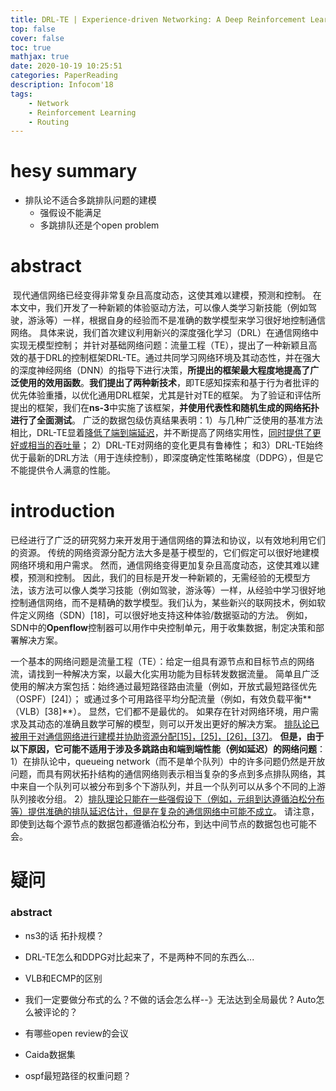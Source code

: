 ```yaml
---
title: DRL-TE | Experience-driven Networking: A Deep Reinforcement Learning based Approach
top: false
cover: false
toc: true
mathjax: true
date: 2020-10-19 10:25:51
categories: PaperReading
description: Infocom'18
tags:
    - Network
    - Reinforcement Learning
    - Routing
---
```




# hesy summary 

* 排队论不适合多跳排队问题的建模
  * 强假设不能满足
  * 多跳排队还是个open problem
    

# abstract

​	现代通信网络已经变得非常复杂且高度动态，这使其难以建模，预测和控制。 在本文中，我们开发了一种新颖的体验驱动方法，可以像人类学习新技能（例如驾驶，游泳等）一样，根据自身的经验而不是准确的数学模型来学习很好地控制通信网络。 具体来说，我们首次建议利用新兴的深度强化学习（DRL）在通信网络中实现无模型控制； 并针对基础网络问题：流量工程（TE），提出了一种新颖且高效的基于DRL的控制框架DRL-TE。通过共同学习网络环境及其动态性，并在强大的深度神经网络（DNN）的指导下进行决策，**所提出的框架最大程度地提高了广泛使用的效用函数**。**我们提出了两种新技术**，即TE感知探索和基于行为者批评的优先体验重播，以优化通用DRL框架，尤其是针对TE的框架。 为了验证和评估所提出的框架，我们在**ns-3**中实施了该框架，**并使用代表性和随机生成的网络拓扑进行了全面测试**。 广泛的数据包级仿真结果表明：1）与几种广泛使用的基准方法相比，DRL-TE显着<u>降低了端到端延迟</u>，并不断提高了网络实用性，<u>同时提供了更好或相当的吞吐量</u>；  2）DRL-TE对网络的变化更具有鲁棒性； 和3）DRL-TE始终优于最新的DRL方法（用于连续控制），即深度确定性策略梯度（DDPG），但是它不能提供令人满意的性能。

# introduction

​	已经进行了广泛的研究努力来开发用于通信网络的算法和协议，以有效地利用它们的资源。 传统的网络资源分配方法大多是基于模型的，它们假定可以很好地建模网络环境和用户需求。 然而，通信网络变得更加复杂且高度动态，这使其难以建模，预测和控制。 因此，我们的目标是开发一种新颖的，无需经验的无模型方法，该方法可以像人类学习技能（例如驾驶，游泳等）一样，从经验中学习很好地控制通信网络，而不是精确的数学模型。我们认为，某些新兴的联网技术，例如软件定义网络（SDN）[18]，可以很好地支持这种体验/数据驱动的方法。 例如，SDN中的**Openflow**控制器可以用作中央控制单元，用于收集数据，制定决策和部署解决方案。

​	一个基本的网络问题是流量工程（TE）：给定一组具有源节点和目标节点的网络流，请找到一种解决方案，以最大化实用功能为目标转发数据流量。 简单且广泛使用的解决方案包括：始终通过最短路径路由流量（例如，开放式最短路径优先（OSPF）[24]）； 或通过多个可用路径平均分配流量（例如，有效负载平衡**（VLB）[38]**）。 显然，它们都不是最优的。 如果存在针对网络环境，用户需求及其动态的准确且数学可解的模型，则可以开发出更好的解决方案。 <u>排队论已被用于对通信网络进行建模并协助资源分配[15]，[25]，[26]，[37]</u>。 **但是，由于以下原因，它可能不适用于涉及多跳路由和端到端性能（例如延迟）的网络问题**：1）在排队论中，queueing network（而不是单个队列）中的许多问题仍然是开放问题，而具有网状拓扑结构的通信网络则表示相当复杂的多点到多点排队网络，其中来自一个队列可以被分布到多个下游队列，并且一个队列可以从多个不同的上游队列接收分组。  2）<u>排队理论只能在一些强假设下（例如，元组到达遵循泊松分布等）提供准确的排队延迟估计，但是在复杂的通信网络中可能不成立</u>。 请注意，即使到达每个源节点的数据包都遵循泊松分布，到达中间节点的数据包也可能不会。



# 疑问

### abstract

* ns3的话 拓扑规模？
* DRL-TE怎么和DDPG对比起来了，不是两种不同的东西么...
* VLB和ECMP的区别



* 我们一定要做分布式的么？不做的话会怎么样--》无法达到全局最优 ?  Auto怎么被评论的？
* 有哪些open review的会议
* Caida数据集
* ospf最短路径的权重问题？